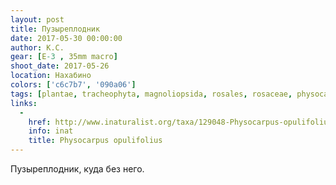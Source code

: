 ```yaml
---
layout: post
title: Пузыреплодник
date: 2017-05-30 00:00:00
author: К.С.
gear: [E-3 , 35mm macro]
shoot_date: 2017-05-26
location: Нахабино
colors: ['c6c7b7', '090a06']
tags: [plantae, tracheophyta, magnoliopsida, rosales, rosaceae, physocarpus, physocarpus opulifolius]
links:
  -
    href: http://www.inaturalist.org/taxa/129048-Physocarpus-opulifolius
    info: inat
    title: Physocarpus opulifolius
---
```

Пузыреплодник, куда без него.
